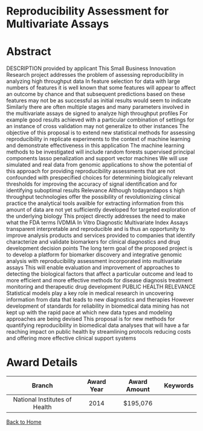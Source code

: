 
Reproducibility Assessment for Multivariate Assays
==================================================

# Abstract


DESCRIPTION  provided by applicant   This Small Business Innovation Research project addresses the problem of assessing reproducibility in analyzing high throughput data  In feature selection for data with large numbers of features  it is well known that some features will appear to affect an outcome by chance  and that subsequent predictions based on these features may not be as successful as initial results would seem to indicate  Similarly  there are often multiple
stages  and many parameters  involved in the multivariate assays de  signed to analyze high throughput profiles  For example  good results achieved with a particular combination of settings for an instance of cross validation may not generalize to other instances  The objective of this proposal is to extend new statistical methods for assessing reproducibility in replicate experiments to the context of machine learning  and demonstrate effectiveness in this application  The machine learning methods to be investigated will include random forests  supervised principal components  lasso penalization and support vector machines  We will use simulated and real data from genomic applications to show the potential of this approach for providing reproducibility assessments that are not confounded with prespecified choices  for determining biologically relevant thresholds  for improving the accuracy of signal identification  and for identifying suboptimal results  Relevance  Although todayandapos s high throughput technologies offer the possibility of revolutionizing clinical practice  the analytical tools availble for extracting information from this amount of data are not yet sufficiently developed for targeted
exploration of the underlying biology  This project directly addresses the need to make what the FDA terms IVDMIA  In Vitro Diagnostic Multivariate Index Assays  transparent  interpretable  and reproducible  and is thus an opportunity to improve analysis products and services provided to companies that identify  characterize  and validate biomarkers for clinical diagnostics and drug development decision points  The long term goal of the proposed project is to develop a platform for biomarker discovery and integrative genomic analysis  with reproducibility assessment incorporated into multivariate assays  This will enable evaluation and improvement of approaches to detecting the biological factors that affect a particular outcome  and lead to more efficient and more effective methods for disease diagnosis  treatment monitoring  and therapeutic drug development PUBLIC HEALTH RELEVANCE  Statistical models play a key role in medical research in uncovering information from data that leads to new diagnostics and therapies  However  development of standards for reliability in biomedical data mining has not kept up with the rapid pace at which new data types and modeling approaches are being devised  This proposal is for new methods for quantifying reproducibility in biomedical data analyses that will have a far reaching impact on public health by streamlining protocols  reducing costs and offering more effective clinical support systems  

# Award Details

|Branch|Award Year|Award Amount|Keywords|
| :---: | :---: | :---: | :---: |
|National Institutes of Health|2014|$195,076||
  
  


[Back to Home](https://github.com/chrischow/dod_sbir_awards/Reports/JH/#2432)